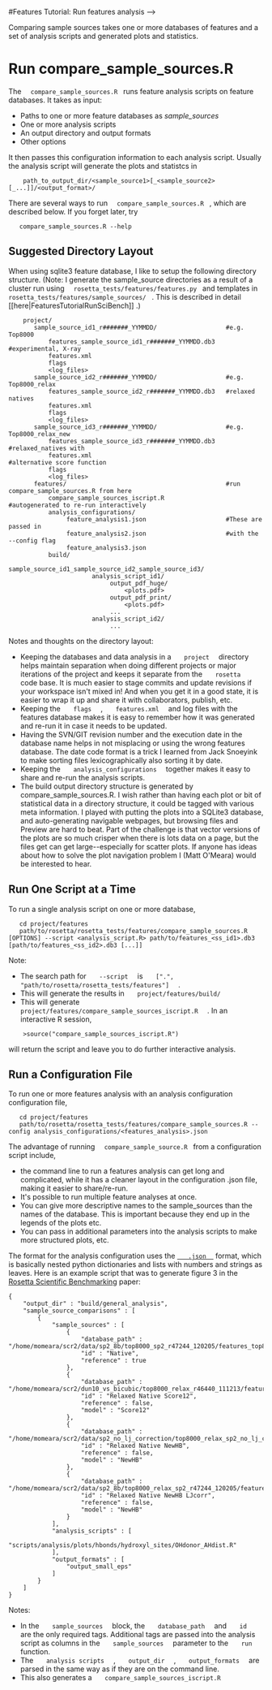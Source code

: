 #Features Tutorial: Run features analysis -->

Comparing sample sources takes one or more databases of features and a set of analysis scripts and generated plots and statistics.

Run compare\_sample\_sources.R
==============================

The `   compare_sample_sources.R  ` runs feature analysis scripts on feature databases. It takes as input:

-   Paths to one or more feature databases as *sample\_sources*
-   One or more analysis scripts
-   An output directory and output formats
-   Other options

It then passes this configuration information to each analysis script. Usually the analysis script will generate the plots and statistcs in

        path_to_output_dir/<sample_source1>[_<sample_source2>[_...]]/<output_format>/

There are several ways to run `   compare_sample_sources.R  ` , which are described below. If you forget later, try

       compare_sample_sources.R --help

Suggested Directory Layout
--------------------------

When using sqlite3 feature database, I like to setup the following directory structure. (Note: I generate the sample\_source directories as a result of a cluster run using `   rosetta_tests/features/features.py  ` and templates in `   rosetta_tests/features/sample_sources/  ` . This is described in detail [[here|FeaturesTutorialRunSciBench]] .)

        project/
           sample_source_id1_r#######_YYMMDD/                   #e.g. Top8000
               features_sample_source_id1_r#######_YYMMDD.db3   #experimental, X-ray 
               features.xml
               flags
               <log_files>
           sample_source_id2_r#######_YYMMDD/                   #e.g. Top8000_relax
               features_sample_source_id2_r#######_YYMMDD.db3   #relaxed natives
               features.xml
               flags
               <log_files>
           sample_source_id3_r#######_YYMMDD/                   #e.g. Top8000_relax_new
               features_sample_source_id3_r#######_YYMMDD.db3   #relaxed_natives with
               features.xml                                     #alternative score function
               flags
               <log_files>
           features/                                            #run compare_sample_sources.R from here
               compare_sample_sources_iscript.R                 #autogenerated to re-run interactively
               analysis_configurations/
                    feature_analysis1.json                      #These are passed in
                    feature_analysis2.json                      #with the --config flag
                    feature_analysis3.json
               build/
                     sample_source_id1_sample_source_id2_sample_source_id3/
                           analysis_script_id1/
                                output_pdf_huge/
                                    <plots.pdf>
                                output_pdf_print/
                                    <plots.pdf>
                                ...
                           analysis_script_id2/
                                ...

Notes and thoughts on the directory layout:

-   Keeping the databases and data analysis in a `    project   ` directory helps maintain separation when doing different projects or major iterations of the project and keeps it separate from the `    rosetta   ` code base. It is much easier to stage commits and update revisions if your workspace isn't mixed in! And when you get it in a good state, it is easier to wrap it up and share it with collaborators, publish, etc.
-   Keeping the `    flags   ` , `    features.xml   ` and log files with the features database makes it is easy to remember how it was generated and re-run it in case it needs to be updated.
-   Having the SVN/GIT revision number and the execution date in the database name helps in not misplacing or using the wrong features database. The date code format is a trick I learned from Jack Snoeyink to make sorting files lexicographically also sorting it by date.
-   Keeping the `    analysis_configurations   ` together makes it easy to share and re-run the analysis scripts.
-   The build output directory structure is generated by compare\_sample\_sources.R. I wish rather than having each plot or bit of statistical data in a directory structure, it could be tagged with various meta information. I played with putting the plots into a SQLite3 database, and auto-generating navigable webpages, but browsing files and Preview are hard to beat. Part of the challenge is that vector versions of the plots are so much crisper when there is lots data on a page, but the files get can get large--especially for scatter plots. If anyone has ideas about how to solve the plot navigation problem I (Matt O'Meara) would be interested to hear.

Run One Script at a Time
------------------------

To run a single analysis script on one or more database,

       cd project/features
       path/to/rosetta/rosetta_tests/features/compare_sample_sources.R [OPTIONS] --script <analysis_script.R> path/to/features_<ss_id1>.db3 [path/to/features_<ss_id2>.db3 [...]]

Note:

-   The search path for `    --script   ` is `    [".", "path/to/rosetta/rosetta_tests/features"]   ` .
-   This will generate the results in `    project/features/build/   `
-   This will generate `    project/features/compare_sample_sources_iscript.R   ` . In an interactive R session,

<!-- -->

        >source("compare_sample_sources_iscript.R")

will return the script and leave you to do further interactive analysis.

Run a Configuration File
------------------------

To run one or more features analysis with an analysis configuration configuration file,

       cd project/features
       path/to/rosetta/rosetta_tests/features/compare_sample_sources.R --config analysis_configurations/<features_analysis>.json

The advantage of running `   compare_sample_source.R  ` from a configuration script include,

-   the command line to run a features analysis can get long and complicated, while it has a cleaner layout in the configuration .json file, making it easier to share/re-run.
-   It's possible to run multiple feature analyses at once.
-   You can give more descriptive names to the sample\_sources than the names of the database. This is important because they end up in the legends of the plots etc.
-   You can pass in additional parameters into the analysis scripts to make more structured plots, etc.

The format for the analysis configuration uses the [`    .json   `](http://www.json.org/) format, which is basically nested python dictionaries and lists with numbers and strings as leaves. Here is an example script that was to generate figure 3 in the [Rosetta Scientific Benchmarking](http://contador.med.unc.edu/features/paper/features_optE_methenz_120710.pdf) paper:

    {  
        "output_dir" : "build/general_analysis",  
        "sample_source_comparisons" : [  
            {  
                "sample_sources" : [  
                    {  
                        "database_path" : "/home/momeara/scr2/data/sp2_8b/top8000_sp2_r47244_120205/features_top8000_sp2_r47244_120205.db3",  
                        "id" : "Native",  
                        "reference" : true  
                    },  
                    {  
                        "database_path" : "/home/momeara/scr2/dun10_vs_bicubic/top8000_relax_r46440_111213/features_top8000_relax_r46440_111213.db3",  
                        "id" : "Relaxed Native Score12",  
                        "reference" : false,  
                        "model" : "Score12"  
                    },  
                    {  
                        "database_path" : "/home/momeara/scr2/data/sp2_no_lj_correction/top8000_relax_sp2_no_lj_correction_r48561_120518/features_top8000_relax_sp2_no_lj_correction_r48561_120518.db3",  
                        "id" : "Relaxed Native NewHB",  
                        "reference" : false,  
                        "model" : "NewHB"  
                    },  
                    {  
                        "database_path" : "/home/momeara/scr2/data/sp2_8b/top8000_relax_sp2_r47244_120205/features_top8000_relax_sp2_r47244_120205.db3",  
                        "id" : "Relaxed Native NewHB LJcorr",  
                        "reference" : false,  
                        "model" : "NewHB"  
                    }  
                ],  
                "analysis_scripts" : [  
                    "scripts/analysis/plots/hbonds/hydroxyl_sites/OHdonor_AHdist.R"  
                ],  
                "output_formats" : [  
                    "output_small_eps"  
                ]  
            }  
        ]  
    }  

Notes:

-   In the `    sample_sources   ` block, the `    database_path   ` and `    id   ` are the only required tags. Additional tags are passed into the analysis script as columns in the `    sample_sources   ` parameter to the `    run   ` function.
-   The `    analysis scripts   ` , `    output_dir   ` , `    output_formats   ` are parsed in the same way as if they are on the command line.
-   This also generates a `    compare_sample_sources_iscript.R   `

